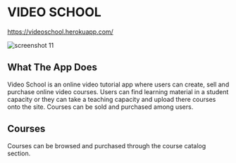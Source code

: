 VIDEO SCHOOL
===

https://videoschool.herokuapp.com/

![screenshot 11](https://user-images.githubusercontent.com/37715269/52377529-04d38c80-2a1a-11e9-9983-fbe28a9446c1.png)

What The App Does
---
Video School is an online video tutorial app where users can create, sell and purchase online video courses. Users can find learning material in a student capacity or they can take a teaching capacity and upload there courses onto the site. Courses can be sold and purchased among users.

Courses
---

Courses can be browsed and purchased through the course catalog section.



